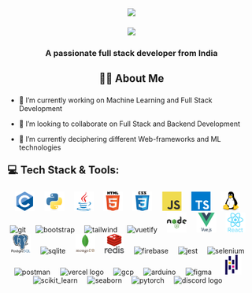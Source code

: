 <div align="center">
  <img  align="center" width="1000"src="https://user-images.githubusercontent.com/94922914/233506434-36031a8f-41f2-4c8d-9252-3624edfb0953.gif"/>

  ###

  <img width="1000" src="https://readme-typing-svg.herokuapp.com?font=JetBrains+Mono&weight=600&size=30&duration=3000&color=d2a8ff&width=535&lines=Hello+there%2C+I'm+Ketan+Saini++%F0%9F%91%8B;Let's+Connect!"/>
</div>

###

<h3 align="center">A passionate full stack developer from India</h3>

<h2 align="center">👩‍💻  About Me</h2>

###

<!-- <p align="left"> <img src="https://komarev.com/ghpvc/?username=ketan1406&label=Profile%20views&color=0e75b6&style=flat" alt="ketan1406" /> </p> -->

- 🔭 I’m currently working on Machine Learning and Full Stack Development

- 👯 I’m looking to collaborate on Full Stack and Backend Development

- 🌱 I’m currently deciphering different Web-frameworks and ML technologies 

###

<h2 style="display: inline;">💻 Tech Stack & Tools:</h2>

###

<div align="center" class="icon-container">

  <img src="https://raw.githubusercontent.com/devicons/devicon/master/icons/c/c-original.svg" alt="c" width="40px" height="40px"/>&nbsp;&nbsp;&nbsp;&nbsp;
  <img src="https://raw.githubusercontent.com/devicons/devicon/master/icons/python/python-original.svg" alt="python" width="40px" height="40px"/>&nbsp;&nbsp;&nbsp;&nbsp;
  <img src="https://raw.githubusercontent.com/devicons/devicon/master/icons/java/java-original.svg" alt="java" width="40px" height="40px"/>&nbsp;&nbsp;&nbsp;&nbsp;
  <img src="https://raw.githubusercontent.com/devicons/devicon/master/icons/html5/html5-original-wordmark.svg" alt="html5" width="40px" height="40px"/>&nbsp;&nbsp;&nbsp;&nbsp;
  <img src="https://raw.githubusercontent.com/devicons/devicon/master/icons/css3/css3-original-wordmark.svg" alt="css3" width="40px" height="40px"/>&nbsp;&nbsp;&nbsp;&nbsp;
  <img src="https://raw.githubusercontent.com/devicons/devicon/master/icons/javascript/javascript-original.svg" alt="javascript" width="40px" height="40px"/>&nbsp;&nbsp;&nbsp;&nbsp;
  <img src="https://raw.githubusercontent.com/devicons/devicon/master/icons/typescript/typescript-original.svg" alt="typescript" width="40px" height="40px"/>&nbsp;&nbsp;&nbsp;&nbsp;
  <img src="https://raw.githubusercontent.com/devicons/devicon/master/icons/linux/linux-original.svg" alt="linux" width="40px" height="40px"/>&nbsp;&nbsp;&nbsp;&nbsp;
  <img src="https://www.vectorlogo.zone/logos/git-scm/git-scm-icon.svg" alt="git" width="40px" height="40px"/>&nbsp;&nbsp;&nbsp;&nbsp;
  <img src="https://camo.githubusercontent.com/76d139c63b8817582a8948b587a2d66b8a5796dc0f7df13c58f1259e88e9226e/68747470733a2f2f63646e2e73696d706c6569636f6e732e6f72672f626f6f7473747261702f373935324233" alt="bootstrap" width="40px" height="40px"/>&nbsp;&nbsp;&nbsp;&nbsp;
  <img src="https://www.vectorlogo.zone/logos/tailwindcss/tailwindcss-icon.svg" alt="tailwind" width="40px" height="40px"/>&nbsp;&nbsp;&nbsp;&nbsp;
  <img src="https://bestofjs.org/logos/vuetify.svg" alt="vuetify" width="40px" height="40px"/>&nbsp;&nbsp;&nbsp;&nbsp;
  <img src="https://raw.githubusercontent.com/devicons/devicon/master/icons/nodejs/nodejs-original-wordmark.svg" alt="nodejs" width="40px" height="40px"/>&nbsp;&nbsp;&nbsp;&nbsp;
  <img src="https://raw.githubusercontent.com/devicons/devicon/master/icons/vuejs/vuejs-original-wordmark.svg" alt="vuejs" width="40px" height="40px"/>&nbsp;&nbsp;&nbsp;&nbsp;
  <img src="https://raw.githubusercontent.com/devicons/devicon/master/icons/react/react-original-wordmark.svg" alt="react" width="40px" height="40px"/>&nbsp;&nbsp;&nbsp;&nbsp;
  <img src="https://raw.githubusercontent.com/devicons/devicon/master/icons/postgresql/postgresql-original-wordmark.svg" alt="postgresql" width="40px" height="40px"/>&nbsp;&nbsp;&nbsp;&nbsp; 
  <img src="https://www.vectorlogo.zone/logos/sqlite/sqlite-icon.svg" alt="sqlite" width="40px" height="40px"/>&nbsp;&nbsp;&nbsp;&nbsp;
  <img src="https://raw.githubusercontent.com/devicons/devicon/master/icons/mongodb/mongodb-original-wordmark.svg" alt="mongodb" width="40px" height="40px"/>&nbsp;&nbsp;&nbsp;&nbsp;
  <img src="https://raw.githubusercontent.com/devicons/devicon/master/icons/redis/redis-original-wordmark.svg" alt="redis" width="40px" height="40px"/>&nbsp;&nbsp;&nbsp;&nbsp;
  <img src="https://www.vectorlogo.zone/logos/firebase/firebase-icon.svg" alt="firebase" width="40px" height="40px"/>&nbsp;&nbsp;&nbsp;&nbsp;
  <img src="https://www.vectorlogo.zone/logos/jestjsio/jestjsio-icon.svg" alt="jest" width="40px" height="40px"/>&nbsp;&nbsp;&nbsp;&nbsp;
  <img src="https://raw.githubusercontent.com/detain/svg-logos/780f25886640cef088af994181646db2f6b1a3f8/svg/selenium-logo.svg" alt="selenium" width="40px" height="40px"/>&nbsp;&nbsp;&nbsp;&nbsp;
  <img src="https://www.vectorlogo.zone/logos/getpostman/getpostman-icon.svg" alt="postman" width="40px" height="40px"/>&nbsp;&nbsp;&nbsp;&nbsp;
  <img src="https://skillicons.dev/icons?i=vercel" alt="vercel logo" width="40px" height="40p"/>&nbsp;&nbsp;&nbsp;&nbsp;
  <img src="https://www.vectorlogo.zone/logos/google_cloud/google_cloud-icon.svg" alt="gcp" width="40px" height="40px"/>&nbsp;&nbsp;&nbsp;&nbsp;
  <img src="https://cdn.worldvectorlogo.com/logos/arduino-1.svg" alt="arduino" width="40px" height="40px"/>&nbsp;&nbsp;&nbsp;&nbsp;
  <img src="https://www.vectorlogo.zone/logos/figma/figma-icon.svg" alt="figma" width="40px" height="40px"/>&nbsp;&nbsp;&nbsp;&nbsp;
  <img src="https://raw.githubusercontent.com/devicons/devicon/2ae2a900d2f041da66e950e4d48052658d850630/icons/pandas/pandas-original.svg" alt="pandas" width="40px" height="40px"/>&nbsp;&nbsp;&nbsp;&nbsp;
  <img src="https://upload.wikimedia.org/wikipedia/commons/0/05/Scikit_learn_logo_small.svg" alt="scikit_learn" width="40px" height="40px"/>&nbsp;&nbsp;&nbsp;&nbsp;
  <img src="https://seaborn.pydata.org/_images/logo-mark-lightbg.svg" alt="seaborn" width="40px" height="40px"/>&nbsp;&nbsp;&nbsp;&nbsp;
  <img src="https://www.vectorlogo.zone/logos/pytorch/pytorch-icon.svg" alt="pytorch" width="40px" height="40px"/>&nbsp;&nbsp;&nbsp;&nbsp;
  <img src="https://cdn.simpleicons.org/discord/5865F2" alt="discord logo" width="40px" height="40p"/>&nbsp;&nbsp;&nbsp;&nbsp;

</div>
